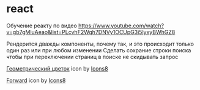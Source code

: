 # react
Обучение реакту по видео 
https://www.youtube.com/watch?v=gb7gMluAeao&list=PLcvhF2Wqh7DNVy1OCUpG3i5lyxyBWhGZ8

Рендерится дважды компоненты, почему так, и это происходит только один раз или при любом изменении
Сделать сохрание строки поиска чтобы при переключении страниц в поиске не скидывать запрос

<a target="_blank" href="https://icons8.com/icon/XagaArJV1lHe/геометрический-цветок">Геометрический цветок</a> icon by <a target="_blank" href="https://icons8.com">Icons8</a>

<a target="_blank" href="https://icons8.com/icon/7849/forward">Forward</a> icon by <a target="_blank" href="https://icons8.com">Icons8</a>